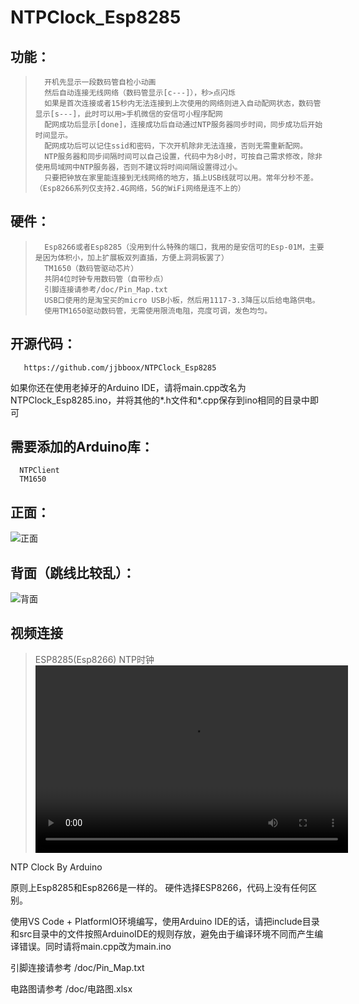 # NTPClock_Esp8285

## 功能：       
>       开机先显示一段数码管自检小动画
>       然后自动连接无线网络（数码管显示[c---]），秒>点闪烁
>       如果是首次连接或者15秒内无法连接到上次使用的网络则进入自动配网状态，数码管显示[s---]，此时可以用>手机微信的安信可小程序配网
>       配网成功后显示[done]，连接成功后自动通过NTP服务器同步时间，同步成功后开始时间显示。
>       配网成功后可以记住ssid和密码，下次开机除非无法连接，否则无需重新配网。
>       NTP服务器和同步间隔时间可以自己设置，代码中为8小时，可按自己需求修改，除非使用局域网中NTP服务器，否则不建议将时间间隔设置得过小。
>       只要把钟放在家里能连接到无线网络的地方，插上USB线就可以用。常年分秒不差。（Esp8266系列仅支持2.4G网络，5G的WiFi网络是连不上的）

## 硬件：
>       Esp8266或者Esp8285（没用到什么特殊的端口，我用的是安信可的Esp-01M，主要是因为体积小，加上扩展板双列直插，方便上洞洞板罢了）
>       TM1650（数码管驱动芯片）
>       共阴4位时钟专用数码管（自带秒点）      
>       引脚连接请参考/doc/Pin_Map.txt
>       USB口使用的是淘宝买的micro USB小板，然后用1117-3.3降压以后给电路供电。
>       使用TM1650驱动数码管，无需使用限流电阻，亮度可调，发色均匀。

## 开源代码：
       https://github.com/jjbboox/NTPClock_Esp8285

如果你还在使用老掉牙的Arduino IDE，请将main.cpp改名为NTPClock_Esp8285.ino，并将其他的*.h文件和*.cpp保存到ino相同的目录中即可

## 需要添加的Arduino库：
      NTPClient
      TM1650

## 正面：
![正面](/pic/IMG_20200531_153703_s.jpg) 


## 背面（跳线比较乱）：
![背面](/pic/IMG_20200531_153719_s.jpg) 

## 视频连接
>ESP8285(Esp8266) NTP时钟
<video src="https://v.youku.com/v_show/id_XNDY5MzYzMDg1Mg==.html" controls="controls" width="500" height="300">您的浏览器不支持播放该视频！</video>

NTP Clock By Arduino

原则上Esp8285和Esp8266是一样的。
硬件选择ESP8266，代码上没有任何区别。

使用VS Code + PlatformIO环境编写，使用Arduino IDE的话，请把include目录和src目录中的文件按照ArduinoIDE的规则存放，避免由于编译环境不同而产生编译错误。同时请将main.cpp改为main.ino


引脚连接请参考
/doc/Pin_Map.txt

电路图请参考
/doc/电路图.xlsx
